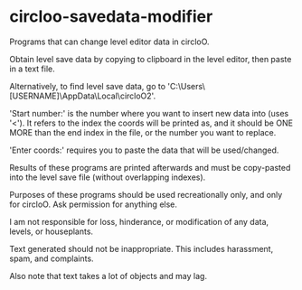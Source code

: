 # circloo-savedata-modifier
Programs that can change level editor data in circloO.

Obtain level save data by copying to clipboard in the level editor, then paste in a text file.

Alternatively, to find level save data, go to 'C:\Users\\[USERNAME]\AppData\Local\circloO2'.

'Start number:' is the number where you want to insert new data into (uses '<'). It refers to the index the coords will be printed as, and it should be ONE MORE than the end index in the file, or the number you want to replace.

'Enter coords:' requires you to paste the data that will be used/changed.

Results of these programs are printed afterwards and must be copy-pasted into the level save file (without overlapping indexes).

Purposes of these programs should be used recreationally only, and only for circloO. Ask permission for anything else.

I am not responsible for loss, hinderance, or modification of any data, levels, or houseplants.

Text generated should not be inappropriate. This includes harassment, spam, and complaints.

Also note that text takes a lot of objects and may lag.
